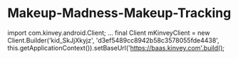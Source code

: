 # Makeup-Madness-Makeup-Tracking
import com.kinvey.android.Client;
…
final Client mKinveyClient = new Client.Builder('kid_SkJjXkyjz',
  'd3ef5489cc8942b58c3578055fde4438',
  this.getApplicationContext()).setBaseUrl('https://baas.kinvey.com'.build();
